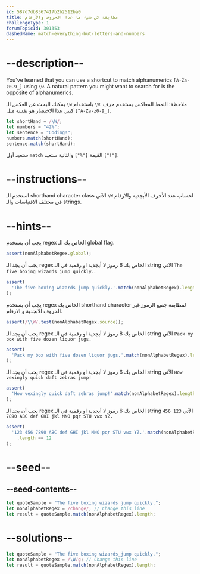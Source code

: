 ```yaml
---
id: 587d7db8367417b2b2512ba0
title: مطابقة كل شيء ما عدا الحروف والأرقام
challengeType: 1
forumTopicId: 301353
dashedName: match-everything-but-letters-and-numbers
---
```


# --description--

You've learned that you can use a shortcut to match alphanumerics `[A-Za-z0-9_]` using `\w`. A natural pattern you might want to search for is the opposite of alphanumerics.

يمكنك البحث عن العكس الـ `\w` باستخدام `\W`. ملاحظة: النمط المعاكس يستخدم حرف كبير. هذا الاختصار هو نفسه مثل `[^A-Za-z0-9_]`.

```js
let shortHand = /\W/;
let numbers = "42%";
let sentence = "Coding!";
numbers.match(shortHand);
sentence.match(shortHand);
```

ستعيد أول `match` القيمة `["%"]` والثانية ستعيد `["!"]`.

# --instructions--

استخدم الـ shorthand character class الآتي `\W` لحساب عدد الأحرف الأبجدية والارقام في مختلف الاقتباسات والـ strings.

# --hints--

يجب أن يستخدم regex الخاص بك الـ global flag.

```js
assert(nonAlphabetRegex.global);
```

يجب أن يجد الـ regex الخاص بك 6 رموز لا أبجدية او رقمية في الـ string الآتي `The five boxing wizards jump quickly.`.

```js
assert(
  'The five boxing wizards jump quickly.'.match(nonAlphabetRegex).length == 6
);
```

يجب أن يستخدم regex الخاص بك shorthand character لمطابقة جميع الرموز غير الحروف الابجدية و الارقام.

```js
assert(/\\W/.test(nonAlphabetRegex.source));
```

يجب أن يجد الـ regex الخاص بك 8 رموز لا أبجدية او رقمية في الـ string الآتي `Pack my box with five dozen liquor jugs.`

```js
assert(
  'Pack my box with five dozen liquor jugs.'.match(nonAlphabetRegex).length == 8
);
```

يجب أن يجد الـ regex الخاص بك 6 رموز لا أبجدية او رقمية في الـ string الآتي `How vexingly quick daft zebras jump!`

```js
assert(
  'How vexingly quick daft zebras jump!'.match(nonAlphabetRegex).length == 6
);
```

يجب أن يجد الـ regex الخاص بك 6 رموز لا أبجدية او رقمية في الـ string الآتي `123 456 7890 ABC def GHI jkl MNO pqr STU vwx YZ.`

```js
assert(
  '123 456 7890 ABC def GHI jkl MNO pqr STU vwx YZ.'.match(nonAlphabetRegex)
    .length == 12
);
```

# --seed--

## --seed-contents--

```js
let quoteSample = "The five boxing wizards jump quickly.";
let nonAlphabetRegex = /change/; // Change this line
let result = quoteSample.match(nonAlphabetRegex).length;
```

# --solutions--

```js
let quoteSample = "The five boxing wizards_jump quickly.";
let nonAlphabetRegex = /\W/g; // Change this line
let result = quoteSample.match(nonAlphabetRegex).length;
```

